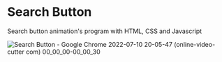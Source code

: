 # Search Button
Search button animation's program with HTML, CSS and Javascript

![Search Button - Google Chrome 2022-07-10 20-05-47 (online-video-cutter com) 00_00_00-00_00_30](https://user-images.githubusercontent.com/73951075/178157053-e1f5e04c-e607-4581-9499-d3667a95eec5.gif)

